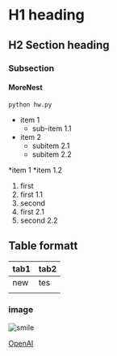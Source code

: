 # H1 heading
## H2 Section heading
### Subsection
#### MoreNest

`python hw.py`

- item 1
    - sub-item 1.1
- item 2
    - subitem 2.1
    - subitem 2.2

*item 1
 *item 1.2

1. first
 1. first 1.1
2. second
 1. first 2.1
 2. second 2.2

## Table formatt

| tab1 | tab2 |
|------|------|
|new   |tes   |
|    |        |

### image 

![smile](https://www.google.com/search?sca_esv=c5d51d36d3e24420&rlz=1C1ONGR_enSG1107SG1108&sxsrf=ADLYWIIVlMQSX--CU8O2U5McwC0Il_DDmA:1731856100022&q=happy&udm=2&fbs=AEQNm0Aa4sjWe7Rqy32pFwRj0UkWd8nbOJfsBGGB5IQQO6L3J603JUkR9Y5suk8yuy50qOYMMWTNCTu57lKPsZpPcfqPxsr7W9ht6aSHdZDeYOHGXjlTr9vFv2xeJBxGwfKNFiSA3iT6TUbct8mo3-5FBJ76Dm3mQELK6Fak3hzmoE5NrrkKPDbJhkK_veZD8Wy9JYeu7llN&sa=X&ved=2ahUKEwiMhZPd0uOJAxWIxjgGHSPPAXAQtKgLegQIExAB&biw=1278&bih=910&dpr=1#vhid=UiXOcJ6-JfkmEM&vssid=mosaic)

[OpenAI](https://openai.com)